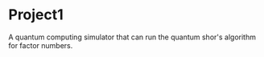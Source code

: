 # Project1
A quantum computing simulator that can run the quantum shor's algorithm
for factor numbers.
